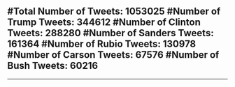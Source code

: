 #Total Number of Tweets: 1053025 
#Number of Trump Tweets: 344612
#Number of Clinton Tweets: 288280
#Number of Sanders Tweets: 161364
#Number of Rubio Tweets: 130978
#Number of Carson Tweets: 67576
#Number of Bush Tweets: 60216
---
---
